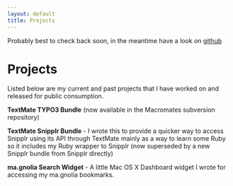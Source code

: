 ```yaml
---
layout: default
title: Projects
---
```

Probably best to check back soon, in the meantime have a look on [github](http://github.com/andyh)

# Projects

Listed below are my current and past projects that I have worked on and released for public consumption.

<strong>TextMate TYPO3 Bundle</strong> (now available in the Macromates subversion repository)

<strong>TextMate Snipplr Bundle</strong> - I wrote this to provide a quicker way to access Snipplr using its API through TextMate mainly as a way to learn some Ruby so it includes my Ruby wrapper to Snipplr (now superseded by a new Snipplr bundle from Snipplr directly)

<strong>ma.gnolia Search Widget</strong> - A little Mac OS X Dashboard widget I wrote for accessing my ma.gnolia bookmarks.
